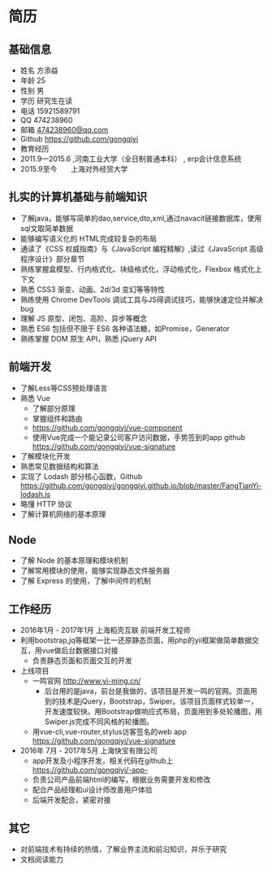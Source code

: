 # 简历

## 基础信息
* 姓名 方添益
* 年龄 25
* 性别 男
* 学历 研究生在读
* 电话 15921589791
* QQ 474238960
* 邮箱 474238960@qq.com
* Github https://github.com/gongqiyi
* 教育经历
* 2011.9—2015.6 ,河南工业大学（全日制普通本科） , erp会计信息系统
* 2015.9至今         上海对外经贸大学

## 扎实的计算机基础与前端知识
* 了解java，能够写简单的dao,service,dto,xml,通过navacit链接数据库，使用sql文取简单数据
* 能够编写语义化的 HTML完成较复杂的布局
* 通读了《CSS 权威指南》与《JavaScript 编程精解》,读过《JavaScript 高级程序设计》部分章节
* 熟练掌握盒模型、行内格式化、块级格式化，浮动格式化，Flexbox 格式化上下文
* 熟悉 CSS3 渐变、动画、2d/3d 变幻等等特性
* 熟练使用 Chrome DevTools 调试工具与JS得调试技巧，能够快速定位并解决bug 
* 理解 JS 原型、闭包、高阶、异步等概念
* 熟悉 ES6 包括但不限于 ES6 各种语法糖，如Promise，Generator
* 熟练掌握 DOM 原生 API，熟悉 jQuery API

## 前端开发
* 了解Less等CSS预处理语言
* 熟悉 Vue
  * 了解部分原理
  * 掌握组件和路由
  * https://github.com/gongqiyi/vue-component
  * 使用Vue完成一个能记录公司客户访问数据，手势签到的app   github https://github.com/gongqiyi/vue-signature
* 了解模块化开发
* 熟悉常见数据结构和算法
* 实现了 Lodash 部分核心函数，Github https://github.com/gongqiyi/gongqiyi.github.io/blob/master/FangTianYi-lodash.js
* 略懂 HTTP 协议
* 了解计算机网络的基本原理

## Node
* 了解 Node 的基本原理和模块机制
* 了解常用模块的使用，能够实现静态文件服务器
* 了解 Express 的使用，了解中间件的机制

## 工作经历
* 2016年1月 - 2017年1月 上海稻壳互联 前端开发工程师
 * 利用bootstrap,jq等框架一比一还原静态页面，用php的yii框架做简单数据交互，用vue做后台数据接口对接
   * 负责静态页面和页面交互的开发
  * 上线项目
    * 一鸣官网 http://www.yi-ming.cn/
      * 后台用的是java，前台是我做的，该项目是开发一鸣的官网。页面用到的技术是jQuery，Bootstrap，Swiper。该项目页面样式较单一，开发速度较快。用Bootstrap做响应式布局，页面用到多处轮播图，用Swiper.js完成不同风格的轮播图。
    * 用vue-cli,vue-router,stylus访客签名的web app  https://github.com/gongqiyi/vue-signature
 * 2016年 7月 - 2017年5月 上海快宝有限公司
    *  app开发及小程序开发，相关代码在github上  https://github.com/gongqiyi/-app-
    * 负责公司产品前端html的编写，根据业务需要开发和修改
    * 配合产品经理和ui设计师改善用户体验
    * 后端开发配合，紧密对接

## 其它
* 对前端技术有持续的热情，了解业界主流和前沿知识，并乐于研究
* 文档阅读能力
